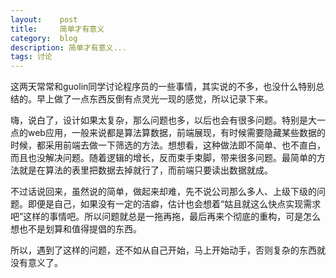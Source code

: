 ```yaml
---
layout:    post
title:     简单才有意义
category:  blog
description: 简单才有意义...
tags: 讨论
---
```

这两天常常和guolin同学讨论程序员的一些事情，其实说的不多，也没什么特别总结的。早上做了一点东西反倒有点灵光一现的感觉，所以记录下来。

嗨，说白了，设计如果太复杂，那么问题也多，以后也会有很多问题。特别是大一点的web应用，一般来说都是算法算数据，前端展现，有时候需要隐藏某些数据的时候，都采用前端去做一下筛选的方法。想想看，这种做法即不简单、也不直白，而且也没解决问题。随着逻辑的增长，反而束手束脚，带来很多问题。最简单的方法就是在算法的表里把数据去掉就行了，而前端只要读出数据就成。

不过话说回来，虽然说的简单，做起来却难，先不说公司那么多人、上级下级的问题。即便是自己，如果没有一定的洁癖，估计也会想着“姑且就这么快点实现需求吧”这样的事情吧。所以问题就总是一拖再拖，最后再来个彻底的重构，可是怎么想也不是划算和值得提倡的东西。

所以，遇到了这样的问题，还不如从自己开始，马上开始动手，否则复杂的东西就没有意义了。